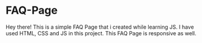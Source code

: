 # FAQ-Page
Hey there!
This is a simple FAQ Page that i created while learning JS.
I have used HTML, CSS and JS in this project.
This FAQ Page is responsive as well.
